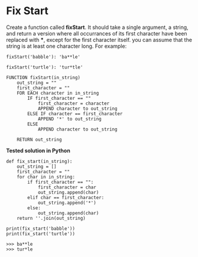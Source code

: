 # Fix Start

Create a function called **fixStart**. It should take a single argument, a string, and return a version where all occurrances of its first character have been replaced with **\***, except for the first character itself. you can assume that the string is at least one character long. For example:

`fixStart('babble'): 'ba**le'`

`fixStart('turtle'): 'tur*tle'`

```
FUNCTION fixStart(in_string)
    out_string = ""
    first_character = ""
    FOR EACH character in in_string
        IF first_character == ""
            first_character = character
            APPEND character to out_string
        ELSE IF character == first_character
            APPEND '*' to out_string
        ELSE
            APPEND character to out_string
    
    RETURN out_string
```

**Tested solution in Python**

```
def fix_start(in_string):
    out_string = []
    first_character = ""
    for char in in_string:
        if first_character == "":
            first_character = char
            out_string.append(char)
        elif char == first_character:
            out_string.append('*')
        else:
            out_string.append(char)
    return ''.join(out_string)

print(fix_start('babble'))
print(fix_start('turtle'))

>>> ba**le
>>> tur*le
```